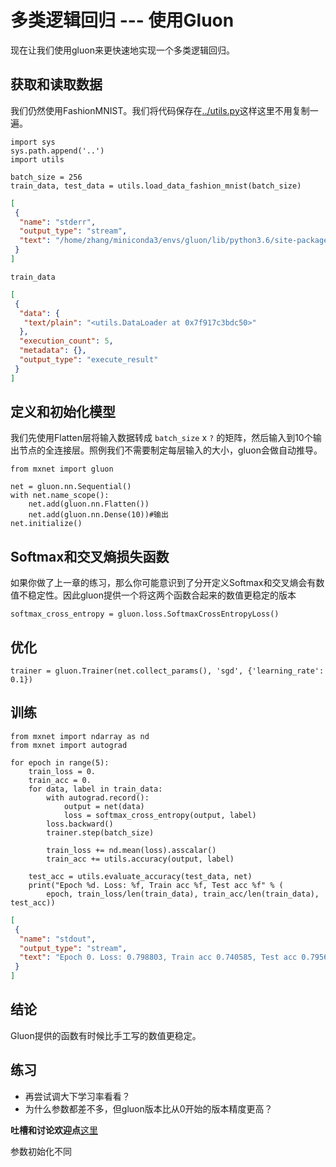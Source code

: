 # 多类逻辑回归 --- 使用Gluon

现在让我们使用gluon来更快速地实现一个多类逻辑回归。

## 获取和读取数据

我们仍然使用FashionMNIST。我们将代码保存在[../utils.py](../utils.py)这样这里不用复制一遍。

```{.python .input  n=6}
import sys
sys.path.append('..')
import utils

batch_size = 256
train_data, test_data = utils.load_data_fashion_mnist(batch_size)
```

```{.json .output n=6}
[
 {
  "name": "stderr",
  "output_type": "stream",
  "text": "/home/zhang/miniconda3/envs/gluon/lib/python3.6/site-packages/mxnet/gluon/data/vision/datasets.py:84: DeprecationWarning: The binary mode of fromstring is deprecated, as it behaves surprisingly on unicode inputs. Use frombuffer instead\n  label = np.fromstring(fin.read(), dtype=np.uint8).astype(np.int32)\n/home/zhang/miniconda3/envs/gluon/lib/python3.6/site-packages/mxnet/gluon/data/vision/datasets.py:88: DeprecationWarning: The binary mode of fromstring is deprecated, as it behaves surprisingly on unicode inputs. Use frombuffer instead\n  data = np.fromstring(fin.read(), dtype=np.uint8)\n"
 }
]
```

```{.python .input  n=5}
train_data
```

```{.json .output n=5}
[
 {
  "data": {
   "text/plain": "<utils.DataLoader at 0x7f917c3bdc50>"
  },
  "execution_count": 5,
  "metadata": {},
  "output_type": "execute_result"
 }
]
```

## 定义和初始化模型

我们先使用Flatten层将输入数据转成 `batch_size` x `?` 的矩阵，然后输入到10个输出节点的全连接层。照例我们不需要制定每层输入的大小，gluon会做自动推导。

```{.python .input  n=7}
from mxnet import gluon

net = gluon.nn.Sequential()
with net.name_scope():
    net.add(gluon.nn.Flatten())
    net.add(gluon.nn.Dense(10))#输出
net.initialize()
```

## Softmax和交叉熵损失函数

如果你做了上一章的练习，那么你可能意识到了分开定义Softmax和交叉熵会有数值不稳定性。因此gluon提供一个将这两个函数合起来的数值更稳定的版本

```{.python .input  n=8}
softmax_cross_entropy = gluon.loss.SoftmaxCrossEntropyLoss()
```

## 优化

```{.python .input  n=9}
trainer = gluon.Trainer(net.collect_params(), 'sgd', {'learning_rate': 0.1})
```

## 训练

```{.python .input  n=10}
from mxnet import ndarray as nd
from mxnet import autograd

for epoch in range(5):
    train_loss = 0.
    train_acc = 0.
    for data, label in train_data:
        with autograd.record():
            output = net(data)
            loss = softmax_cross_entropy(output, label)
        loss.backward()
        trainer.step(batch_size)

        train_loss += nd.mean(loss).asscalar()
        train_acc += utils.accuracy(output, label)

    test_acc = utils.evaluate_accuracy(test_data, net)
    print("Epoch %d. Loss: %f, Train acc %f, Test acc %f" % (
        epoch, train_loss/len(train_data), train_acc/len(train_data), test_acc))
```

```{.json .output n=10}
[
 {
  "name": "stdout",
  "output_type": "stream",
  "text": "Epoch 0. Loss: 0.798803, Train acc 0.740585, Test acc 0.795673\nEpoch 1. Loss: 0.574877, Train acc 0.810680, Test acc 0.821314\nEpoch 2. Loss: 0.531107, Train acc 0.822967, Test acc 0.832232\nEpoch 3. Loss: 0.506725, Train acc 0.829243, Test acc 0.836839\nEpoch 4. Loss: 0.490466, Train acc 0.833767, Test acc 0.840645\n"
 }
]
```

## 结论

Gluon提供的函数有时候比手工写的数值更稳定。

## 练习

- 再尝试调大下学习率看看？
- 为什么参数都差不多，但gluon版本比从0开始的版本精度更高？

**吐槽和讨论欢迎点**[这里](https://discuss.gluon.ai/t/topic/740)

参数初始化不同
